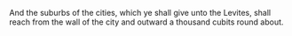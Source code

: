 And the suburbs of the cities, which ye shall give unto the Levites, shall reach from the wall of the city and outward a thousand cubits round about.
